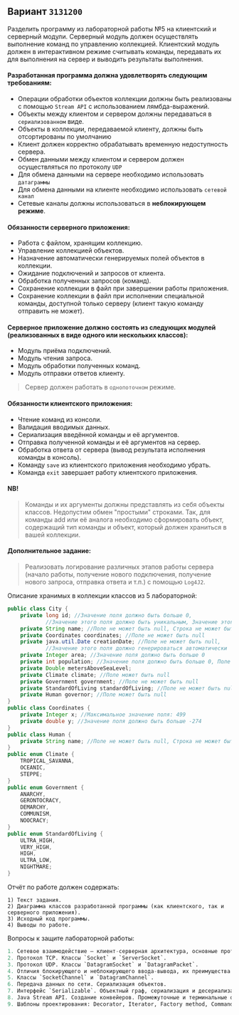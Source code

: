 ## Вариант `3131200`

Разделить программу из лабораторной работы №5 на клиентский и серверный модули. Серверный модуль должен осуществлять выполнение команд по управлению коллекцией. Клиентский модуль должен в интерактивном режиме считывать команды, передавать их для выполнения на сервер и выводить результаты выполнения.

#### Разработанная программа должна удовлетворять следующим требованиям:
- Операции обработки объектов коллекции должны быть реализованы с помощью `Stream API` с использованием лямбда-выражений.
- Объекты между клиентом и сервером должны передаваться в `сериализованном` виде.
- Объекты в коллекции, передаваемой клиенту, должны быть отсортированы по умолчанию
- Клиент должен корректно обрабатывать временную недоступность сервера.
- Обмен данными между клиентом и сервером должен осуществляться по протоколу `UDP`
- Для обмена данными на сервере необходимо использовать `датаграммы`
- Для обмена данными на клиенте необходимо использовать `сетевой канал`
- Сетевые каналы должны использоваться в __неблокирующем режиме__.

#### Обязанности серверного приложения:
- Работа с файлом, хранящим коллекцию.
- Управление коллекцией объектов.
- Назначение автоматически генерируемых полей объектов в коллекции.
- Ожидание подключений и запросов от клиента.
- Обработка полученных запросов (команд).
- Сохранение коллекции в файл при завершении работы приложения.
- Сохранение коллекции в файл при исполнении специальной команды, доступной только серверу (клиент такую команду отправить не может).

#### Серверное приложение должно состоять из следующих модулей (реализованных в виде одного или нескольких классов):
- Модуль приёма подключений.
- Модуль чтения запроса.
- Модуль обработки полученных команд.
- Модуль отправки ответов клиенту.

> Сервер должен работать в `однопоточном` режиме.

#### Обязанности клиентского приложения:
- Чтение команд из консоли.
- Валидация вводимых данных.
- Сериализация введённой команды и её аргументов.
- Отправка полученной команды и её аргументов на сервер.
- Обработка ответа от сервера (вывод результата исполнения команды в консоль).
- Команду `save` из клиентского приложения необходимо убрать.
- Команда `exit` завершает работу клиентского приложения.

#### NB!
> Команды и их аргументы должны представлять из себя объекты классов. Недопустим обмен "простыми" строками. Так, для команды add или её аналога необходимо сформировать объект, содержащий тип команды и объект, который должен храниться в вашей коллекции.

#### Дополнительное задание:
> Реализовать логирование различных этапов работы сервера 
> (начало работы, получение нового подключения, получение нового запроса, отправка ответа и т.п.) 
> с помощью `Log4J2`.

Описание хранимых в коллекции классов из 5 лабораторной:
```java
public class City {
    private long id; //Значение поля должно быть больше 0, 
            //Значение этого поля должно быть уникальным, Значение этого поля должно генерироваться автоматически
    private String name; //Поле не может быть null, Строка не может быть пустой
    private Coordinates coordinates; //Поле не может быть null
    private java.util.Date creationDate; //Поле не может быть null, 
            //Значение этого поля должно генерироваться автоматически
    private Integer area; //Значение поля должно быть больше 0
    private int population; //Значение поля должно быть больше 0, Поле не может быть null
    private Double metersAboveSeaLevel;
    private Climate climate; //Поле может быть null
    private Government government; //Поле не может быть null
    private StandardOfLiving standardOfLiving; //Поле не может быть null
    private Human governor; //Поле может быть null
}
public class Coordinates {
    private Integer x; //Максимальное значение поля: 499
    private double y; //Значение поля должно быть больше -274
}
public class Human {
    private String name; //Поле не может быть null, Строка не может быть пустой
}
public enum Climate {
    TROPICAL_SAVANNA,
    OCEANIC,
    STEPPE;
}
public enum Government {
    ANARCHY,
    GERONTOCRACY,
    DEMARCHY,
    COMMUNISM,
    NOOCRACY;
}
public enum StandardOfLiving {
    ULTRA_HIGH,
    VERY_HIGH,
    HIGH,
    ULTRA_LOW,
    NIGHTMARE;
}
```
Отчёт по работе должен содержать:

    1) Текст задания.
    2) Диаграмма классов разработанной программы (как клиентского, так и серверного приложения).
    3) Исходный код программы.
    4) Выводы по работе.

Вопросы к защите лабораторной работы:
```python
1. Сетевое взаимодействие — клиент-серверная архитектура, основные протоколы, их сходства и отличия.
2. Протокол TCP. Классы `Socket` и `ServerSocket`.
3. Протокол UDP. Классы `DatagramSocket` и `DatagramPacket`.
4. Отличия блокирующего и неблокирующего ввода-вывода, их преимущества и недостатки. Работа с сетевыми каналами.
5. Классы `SocketChannel` и `DatagramChannel`.
6. Передача данных по сети. Сериализация объектов.
7. Интерфейс `Serializable`. Объектный граф, сериализация и десериализация полей и методов.
8. Java Stream API. Создание конвейеров. Промежуточные и терминальные операции.
9. Шаблоны проектирования: Decorator, Iterator, Factory method, Command, Flyweight, Interpreter, Singleton, Strategy, Adapter, Facade, Proxy.
```

